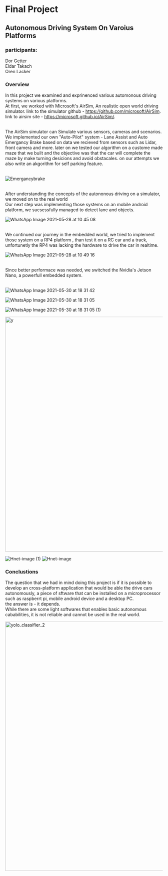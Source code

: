 # Final Project

## Autonomous Driving System On Varoius Platforms 

### participants: 
Dor Getter <br />
Eldar Takach <br />
Oren Lacker <br />


### Overview 
In this project we examined and exprinenced various automonous driving systems on various platforms. <br />
At first, we worked with Microsoft's AirSim, An realistic open world driving simulator.
link to the simulator github - https://github.com/microsoft/AirSim.
link to airsim site -  https://microsoft.github.io/AirSim/. 

<br />
The AirSim simulator can Simulate various sensors, cameras and scenarios. <br />
We implemented our own "Auto-Pilot" system - Lane Assist and Auto Emergancy Brake based on data we recieved from sensors such as Lidar, front camera and more. 
later on we tested our algorithm on a custome made maze that we built and the objective was that the car will complete the maze by make turning desicions and avoid obstacales.
on our attempts we also write an akgorithm for self parking feature. <br />
<br />


![Emergancybrake](https://user-images.githubusercontent.com/57401083/119956114-08033580-bfa1-11eb-840a-dd5df808e5ee.gif)


<br />
After understanding the concepts of the autononous driving on a simulator, we moved on to the real world <br />
Our next step was implementing those systems on an mobile android platform, we sucsessfully managed to detect lane and objects. <br />


![WhatsApp Image 2021-05-28 at 10 45 08](https://user-images.githubusercontent.com/57401083/119958917-c58f2800-bfa3-11eb-88db-2244a403dde7.jpeg)


<br />
We continued our journey in the embedded world, we tried to implement those system on a RP4 platform , than test it on a RC car and a track, 
unfortunetly the RP4 was lacking the hardware to drive the car in realtime. <br />


![WhatsApp Image 2021-05-28 at 10 49 16](https://user-images.githubusercontent.com/57401083/119959030-e5265080-bfa3-11eb-8633-c27b453e1b08.jpeg)


<br />
Since better performace was needed, we switched the Nvidia's Jetson Nano, a powerfull embedded system. <br />

<br />

![WhatsApp Image 2021-05-30 at 18 31 42](https://user-images.githubusercontent.com/57047863/120110552-941a8600-c176-11eb-8cf9-af498cf963a2.jpeg)

![WhatsApp Image 2021-05-30 at 18 31 05](https://user-images.githubusercontent.com/57047863/120110584-b3191800-c176-11eb-8047-42890adbcf83.jpeg)

![WhatsApp Image 2021-05-30 at 18 31 05 (1)](https://user-images.githubusercontent.com/57047863/120110593-c1673400-c176-11eb-923e-b33c32021dea.jpeg)


<img width="749" alt="y" src="https://user-images.githubusercontent.com/57047863/120109769-8b748080-c173-11eb-9004-8af2cc07e8f1.png">


![Hnet-image (1)](https://user-images.githubusercontent.com/57187365/120111570-160cae00-c17b-11eb-9294-d9c78228fca1.gif)
![Hnet-image](https://user-images.githubusercontent.com/57187365/120111636-61bf5780-c17b-11eb-85e9-2967cf693b75.gif)


### Conclustions
The question that we had in mind doing this project is if it is possible to develop an cross-platform application that would be able the drive cars
autonomously, a piece of sftware that can be installed on a microprocessor such as raspberrt pi, mobile android device and a desktop PC.<br />
the answer is - it depends.
<br />
While there are some light softwares that enables basic autonomous cababilities, it is not reliable and cannot be used in the real world.






<img width="795" alt="yolo_classifier_2" src="https://user-images.githubusercontent.com/57047863/110993746-5f214300-8380-11eb-84bf-e2fc5a0ed75b.png">
